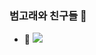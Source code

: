 ### 범고래와 친구들 👋

- 🌱 <img src ="https://img.shields.io/static/v1?message=<React>&color=<blue>">
<!--
**doityoo/doityoo** is a ✨ _special_ ✨ repository because its `README.md` (this file) appears on your GitHub profile.

Here are some ideas to get you started:

- 🔭 I’m currently working on ...
- 🌱 https://img.shields.io/static/v1?label=<LABEL>&message=<React>&color=<skyblue>
- 👯 I’m looking to collaborate on ...
- 🤔 I’m looking for help with ...
- 💬 Ask me about ...
- 📫 How to reach me: ...
- 😄 Pronouns: ...
- ⚡ Fun fact: ...
-->
